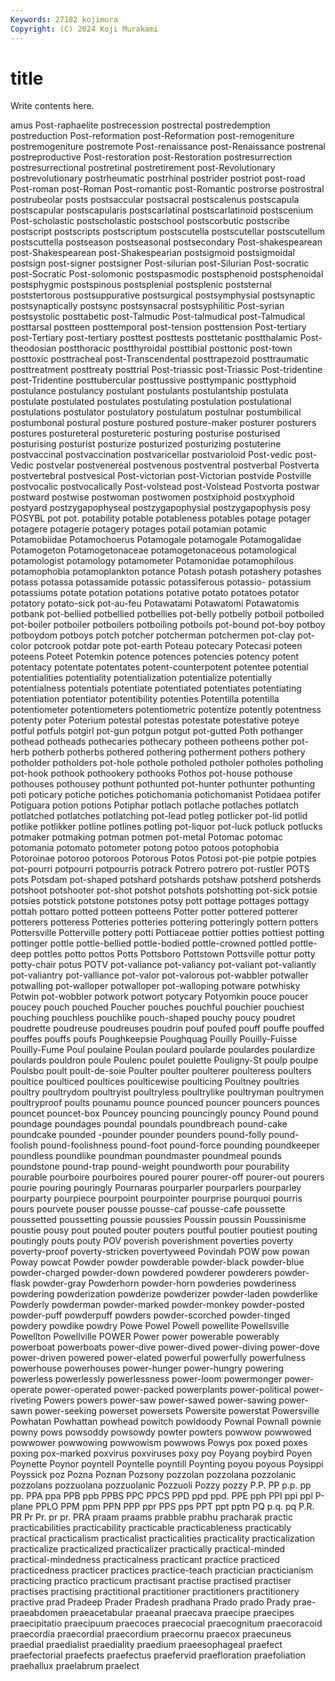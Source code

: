 ```yaml
---
Keywords: 27182 kojimura
Copyright: (C) 2024 Koji Murakami
---
```


# title

Write contents here.



amus Post-raphaelite postrecession postrectal
postredemption postreduction Post-reformation post-Reformation post-remogeniture postremogeniture postremote Post-renaissance post-Renaissance postrenal
postreproductive Post-restoration post-Restoration postresurrection postresurrectional postretinal postretirement post-Revolutionary postrevolutionary postrheumatic
postrhinal postrider postriot post-road Post-roman post-Roman Post-romantic post-Romantic postrorse postrostral
postrubeolar posts postsaccular postsacral postscalenus postscapula postscapular postscapularis postscarlatinal postscarlatinoid
postscenium Post-scholastic postscholastic postschool postscorbutic postscribe postscript postscripts postscriptum postscutella
postscutellar postscutellum postscuttella postseason postseasonal postsecondary Post-shakespearean post-Shakespearean post-Shakespearian postsigmoid
postsigmoidal postsign post-signer postsigner Post-silurian post-Silurian Post-socratic post-Socratic Post-solomonic postspasmodic
postsphenoid postsphenoidal postsphygmic postspinous postsplenial postsplenic poststernal poststertorous postsuppurative postsurgical
postsymphysial postsynaptic postsynaptically postsync postsynsacral postsyphilitic Post-syrian postsystolic posttabetic post-Talmudic
Post-talmudical post-Talmudical posttarsal postteen posttemporal post-tension posttension Post-tertiary post-Tertiary post-tertiary
posttest posttests posttetanic postthalamic Post-theodosian postthoracic postthyroidal posttibial posttonic post-town
posttoxic posttracheal post-Transcendental posttrapezoid posttraumatic posttreatment posttreaty posttrial Post-triassic post-Triassic
Post-tridentine post-Tridentine posttubercular posttussive posttympanic posttyphoid postulance postulancy postulant postulants
postulantship postulata postulate postulated postulates postulating postulation postulational postulations postulator
postulatory postulatum postulnar postumbilical postumbonal postural posture postured posture-maker posturer
posturers postures postureteral postureteric posturing posturise posturised posturising posturist posturize
posturized posturizing postuterine postvaccinal postvaccination postvaricellar postvarioloid Post-vedic post-Vedic postvelar
postvenereal postvenous postventral postverbal Postverta postvertebral postvesical Post-victorian post-Victorian postvide
Postville postvocalic postvocalically Post-volstead post-Volstead Postvorta postwar postward postwise postwoman
postwomen postxiphoid postxyphoid postyard postzygapophyseal postzygapophysial postzygapophysis posy POSYBL pot
pot. potability potable potableness potables potage potager potagere potagerie potagery
potages potail potamian potamic Potamobiidae Potamochoerus Potamogale potamogale Potamogalidae Potamogeton
Potamogetonaceae potamogetonaceous potamological potamologist potamology potamometer Potamonidae potamophilous potamophobia potamoplankton
potance Potash potash potashery potashes potass potassa potassamide potassic potassiferous
potassio- potassium potassiums potate potation potations potative potato potatoes potator
potatory potato-sick pot-au-feu Potawatami Potawatomi Potawatomis potbank pot-bellied potbellied potbellies
pot-belly potbelly potboil potboiled pot-boiler potboiler potboilers potboiling potboils pot-bound
pot-boy potboy potboydom potboys potch potcher potcherman potchermen pot-clay pot-color
potcrook potdar pote pot-earth Poteau potecary Potecasi poteen poteens Poteet
Potemkin potence potences potencies potency potent potentacy potentate potentates potent-counterpotent
potentee potential potentialities potentiality potentialization potentialize potentially potentialness potentials potentiate
potentiated potentiates potentiating potentiation potentiator potentibility potenties Potentilla potentilla potentiometer
potentiometers potentiometric potentize potently potentness potenty poter Poterium potestal potestas
potestate potestative poteye potful potfuls potgirl pot-gun potgun potgut pot-gutted
Poth pothanger pothead potheads pothecaries pothecary potheen potheens pother pot-herb
potherb potherbs pothered pothering potherment pothers pothery potholder potholders pot-hole
pothole potholed potholer potholes potholing pot-hook pothook pothookery pothooks Pothos
pot-house pothouse pothouses pothousey pothunt pothunted pot-hunter pothunter pothunting poti
poticary potiche potiches potichomania potichomanist Potidaea potifer Potiguara potion potions
Potiphar potlach potlache potlaches potlatch potlatched potlatches potlatching pot-lead potleg
potlicker pot-lid potlid potlike potlikker potline potlines potling pot-liquor pot-luck
potluck potlucks potmaker potmaking potman potmen pot-metal Potomac potomac potomania
potomato potometer potong potoo potoos potophobia Potoroinae potoroo potoroos Potorous
Potos Potosi pot-pie potpie potpies pot-pourri potpourri potpourris potrack Potrero
potrero pot-rustler POTS pots Potsdam pot-shaped potshard potshards potshaw potsherd
potsherds potshoot potshooter pot-shot potshot potshots potshotting pot-sick potsie potsies
potstick potstone potstones potsy pott pottage pottages pottagy pottah pottaro
potted potteen potteens Potter potter pottered potterer potterers potteress Potteries
potteries pottering potteringly pottern potters Pottersville Potterville pottery potti Pottiaceae
pottier potties pottiest potting pottinger pottle pottle-bellied pottle-bodied pottle-crowned pottled
pottle-deep pottles potto pottos Potts Pottsboro Pottstown Pottsville pottur potty
potty-chair potus POTV pot-valiance pot-valiancy pot-valiant pot-valiantly pot-valiantry pot-valliance pot-valor
pot-valorous pot-wabbler potwaller potwalling pot-walloper potwalloper pot-walloping potware potwhisky Potwin
pot-wobbler potwork potwort potycary Potyomkin pouce poucer poucey pouch pouched
Poucher pouches pouchful pouchier pouchiest pouching pouchless pouchlike pouch-shaped pouchy
poucy poudret poudrette poudreuse poudreuses poudrin pouf poufed pouff pouffe
pouffed pouffes pouffs poufs Poughkeepsie Poughquag Pouilly Pouilly-Fuisse Pouilly-Fume Poul
poulaine Poulan poulard poularde poulardes poulardize poulards pouldron poule Poulenc
poulet poulette Pouligny-St poulp poulpe Poulsbo poult poult-de-soie Poulter poulter
poulterer poulteress poulters poultice poulticed poultices poulticewise poulticing Poultney poultries
poultry poultrydom poultryist poultryless poultrylike poultryman poultrymen poultryproof poults pounamu
pounce pounced pouncer pouncers pounces pouncet pouncet-box Pouncey pouncing pouncingly
pouncy Pound pound poundage poundages poundal poundals poundbreach pound-cake poundcake
pounded -pounder pounder pounders pound-folly pound-foolish pound-foolishness pound-foot pound-force pounding
poundkeeper poundless poundlike poundman poundmaster poundmeal pounds poundstone pound-trap pound-weight
poundworth pour pourability pourable pourboire pourboires poured pourer pourer-off pourer-out
pourers pourie pouring pouringly Pournaras pourparler pourparlers pourparley pourparty pourpiece
pourpoint pourpointer pourprise pourquoi pourris pours pourvete pouser pousse pousse-caf
pousse-cafe poussette poussetted poussetting poussie poussies Poussin poussin Poussinisme poustie
pousy pout pouted pouter pouters poutful poutier poutiest pouting poutingly
pouts pouty POV poverish poverishment poverties poverty poverty-proof poverty-stricken povertyweed
Povindah POW pow powan Poway powcat Powder powder powderable powder-black
powder-blue powder-charged powder-down powdered powderer powderers powder-flask powder-gray Powderhorn powder-horn
powderies powderiness powdering powderization powderize powderizer powder-laden powderlike Powderly powderman
powder-marked powder-monkey powder-posted powder-puff powderpuff powders powder-scorched powder-tinged powdery powdike
powdry Powe Powel Powell powellite Powellsville Powellton Powellville POWER Power
power powerable powerably powerboat powerboats power-dive power-dived power-diving power-dove power-driven
powered power-elated powerful powerfully powerfulness powerhouse powerhouses power-hunger power-hungry powering
powerless powerlessly powerlessness power-loom powermonger power-operate power-operated power-packed powerplants power-political
power-riveting Powers powers power-saw power-sawed power-sawing power-sawn power-seeking powerset powersets
Powersite powerstat Powersville Powhatan Powhattan powhead powitch powldoody Pownal Pownall
pownie powny pows powsoddy powsowdy powter powters powwow powwowed powwower
powwowing powwowism powwows Powys pox poxed poxes poxing pox-marked poxvirus
poxviruses poxy poy Poyang poybird Poyen Poynette Poynor poyntell Poyntelle
poyntill Poynting poyou poyous Poysippi Poyssick poz Pozna Poznan Pozsony
pozzolan pozzolana pozzolanic pozzolans pozzuolana pozzuolanic Pozzuoli Pozzy pozzy P.P.
PP p.p. pp pp. PPA ppa PPB ppb PPBS PPC
PPCS PPD ppd ppd. PPE pph PPI ppi ppl P-plane
PPLO PPM ppm PPN PPP ppr PPS pps PPT ppt
pptn PQ p.q. pq P.R. PR Pr Pr. pr pr.
PRA praam praams prabble prabhu pracharak practic practicabilities practicability practicable
practicableness practicably practical practicalism practicalist practicalities practicality practicalization practicalize practicalized
practicalizer practically practical-minded practical-mindedness practicalness practicant practice practiced practicedness practicer
practices practice-teach practician practicianism practicing practico practicum practisant practise practised
practiser practises practising practitional practitioner practitioners practitionery practive prad Pradeep
Prader Pradesh pradhana Prado prado Prady prae- praeabdomen praeacetabular praeanal
praecava praecipe praecipes praecipitatio praecipuum praecoces praecocial praecognitum praecoracoid praecordia
praecordial praecordium praecornu praecox praecuneus praedial praedialist praediality praedium praeesophageal
praefect praefectorial praefects praefectus praefervid praefloration praefoliation praehallux praelabrum praelect

